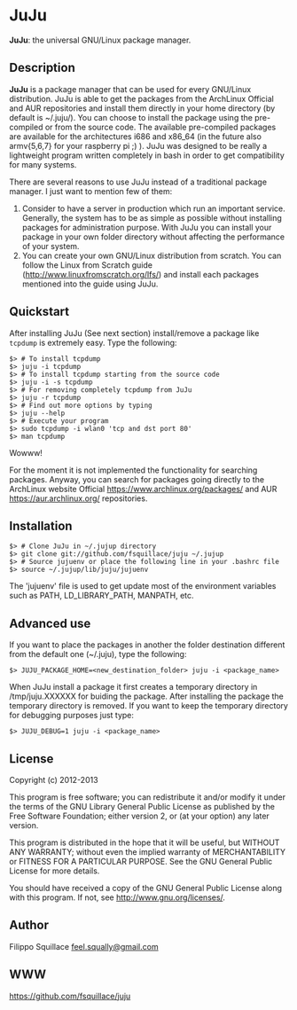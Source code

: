 # JuJu
**JuJu**: the universal GNU/Linux package manager.

## Description
**JuJu** is a package manager that can be used for every GNU/Linux distribution.
JuJu is able to get the packages from the ArchLinux Official and AUR repositories and install them
directly in your home directory (by default is ~/.juju/).
You can choose to install the package using the pre-compiled or from the source code. The available 
pre-compiled packages are available for the architectures i686 and x86\_64 (in the future also armv{5,6,7} for your raspberry pi ;) ).
JuJu was designed to be really a lightweight program written completely in bash in order to get compatibility for many systems.

There are several reasons to use JuJu instead of a traditional package manager.
I just want to mention few of them:

1. Consider to have a server in production which run an important service. Generally,
    the system has to be as simple as possible without installing packages for administration purpose.
    With JuJu you can install your package in your own folder directory without affecting the performance of your 
    system.
2. You can create your own GNU/Linux distribution from scratch. You can follow the Linux from Scratch guide
    (http://www.linuxfromscratch.org/lfs/) and install each packages mentioned into the guide using JuJu.

## Quickstart
After installing JuJu (See next section) install/remove a package like `tcpdump` is extremely easy.
Type the following:

    $> # To install tcpdump
    $> juju -i tcpdump
    $> # To install tcpdump starting from the source code
    $> juju -i -s tcpdump
    $> # For removing completely tcpdump from JuJu
    $> juju -r tcpdump
    $> # Find out more options by typing
    $> juju --help
    $> # Execute your program
    $> sudo tcpdump -i wlan0 'tcp and dst port 80'
    $> man tcpdump

Wowww!

For the moment it is not implemented the functionality for searching packages. Anyway, you can search for
packages going directly to the ArchLinux website Official https://www.archlinux.org/packages/ and AUR
https://aur.archlinux.org/ repositories.

## Installation
    $> # Clone JuJu in ~/.jujup directory
    $> git clone git://github.com/fsquillace/juju ~/.jujup
    $> # Source jujuenv or place the following line in your .bashrc file
    $> source ~/.jujup/lib/juju/jujuenv

The 'jujuenv' file is used to get update most of the environment variables such as PATH, LD\_LIBRARY\_PATH,
    MANPATH, etc.

## Advanced use
If you want to place the packages in another the folder destination different from the default one (~/.juju),
   type the following:

    $> JUJU_PACKAGE_HOME=<new_destination_folder> juju -i <package_name>

When JuJu install a package it first creates a temporary directory in /tmp/juju.XXXXXX for buiding the package.
After installing the package the temporary directory is removed. If you want to keep the temporary directory for debugging
purposes just type:

    $> JUJU_DEBUG=1 juju -i <package_name>

## License
Copyright (c) 2012-2013

This program is free software; you can redistribute it and/or modify it
under the terms of the GNU Library General Public License as published
by the Free Software Foundation; either version 2, or (at your option)
any later version.

This program is distributed in the hope that it will be useful,
but WITHOUT ANY WARRANTY; without even the implied warranty of
MERCHANTABILITY or FITNESS FOR A PARTICULAR PURPOSE.  See the
GNU General Public License for more details.

You should have received a copy of the GNU General Public License
along with this program.  If not, see <http://www.gnu.org/licenses/>.

## Author
Filippo Squillace <feel.squally@gmail.com>

## WWW
https://github.com/fsquillace/juju
